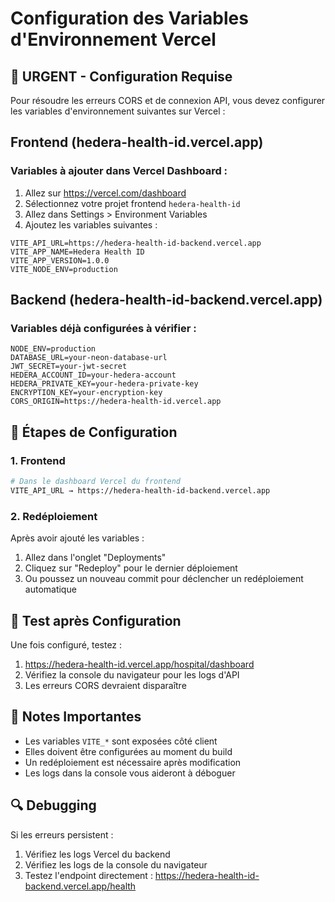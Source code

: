 # Configuration des Variables d'Environnement Vercel

## 🚨 URGENT - Configuration Requise

Pour résoudre les erreurs CORS et de connexion API, vous devez configurer les variables d'environnement suivantes sur Vercel :

## Frontend (hedera-health-id.vercel.app)

### Variables à ajouter dans Vercel Dashboard :

1. Allez sur https://vercel.com/dashboard
2. Sélectionnez votre projet frontend `hedera-health-id`
3. Allez dans Settings > Environment Variables
4. Ajoutez les variables suivantes :

```
VITE_API_URL=https://hedera-health-id-backend.vercel.app
VITE_APP_NAME=Hedera Health ID
VITE_APP_VERSION=1.0.0
VITE_NODE_ENV=production
```

## Backend (hedera-health-id-backend.vercel.app)

### Variables déjà configurées à vérifier :

```
NODE_ENV=production
DATABASE_URL=your-neon-database-url
JWT_SECRET=your-jwt-secret
HEDERA_ACCOUNT_ID=your-hedera-account
HEDERA_PRIVATE_KEY=your-hedera-private-key
ENCRYPTION_KEY=your-encryption-key
CORS_ORIGIN=https://hedera-health-id.vercel.app
```

## 🔧 Étapes de Configuration

### 1. Frontend
```bash
# Dans le dashboard Vercel du frontend
VITE_API_URL → https://hedera-health-id-backend.vercel.app
```

### 2. Redéploiement
Après avoir ajouté les variables :
1. Allez dans l'onglet "Deployments"
2. Cliquez sur "Redeploy" pour le dernier déploiement
3. Ou poussez un nouveau commit pour déclencher un redéploiement automatique

## 🧪 Test après Configuration

Une fois configuré, testez :
1. https://hedera-health-id.vercel.app/hospital/dashboard
2. Vérifiez la console du navigateur pour les logs d'API
3. Les erreurs CORS devraient disparaître

## 📝 Notes Importantes

- Les variables `VITE_*` sont exposées côté client
- Elles doivent être configurées au moment du build
- Un redéploiement est nécessaire après modification
- Les logs dans la console vous aideront à déboguer

## 🔍 Debugging

Si les erreurs persistent :
1. Vérifiez les logs Vercel du backend
2. Vérifiez les logs de la console du navigateur
3. Testez l'endpoint directement : https://hedera-health-id-backend.vercel.app/health
